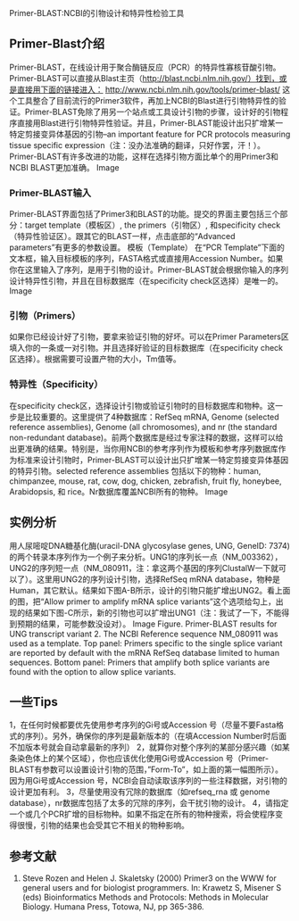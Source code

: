 Primer-BLAST:NCBI的引物设计和特异性检验工具

## Primer-Blast介绍
Primer-BLAST，在线设计用于聚合酶链反应（PCR）的特异性寡核苷酸引物。Primer-BLAST可以直接从Blast主页（http://blast.ncbi.nlm.nih.gov/）找到，或是直接用下面的链接进入：
http://www.ncbi.nlm.nih.gov/tools/primer-blast/
这个工具整合了目前流行的Primer3软件，再加上NCBI的Blast进行引物特异性的验证。Primer-BLAST免除了用另一个站点或工具设计引物的步骤，设计好的引物程序直接用Blast进行引物特异性验证。并且，Primer-BLAST能设计出只扩增某一特定剪接变异体基因的引物–an important feature for PCR protocols measuring tissue specific expression（注：没办法准确的翻译，只好作罢，汗！）。Primer-BLAST有许多改进的功能，这样在选择引物方面比单个的用Primer3和NCBI BLAST更加准确。
Image

### Primer-BLAST输入
Primer-BLAST界面包括了Primer3和BLAST的功能。提交的界面主要包括三个部分：target template（模板区）, the primers（引物区）, 和specificity check（特异性验证区）。跟其它的BLAST一样，点击底部的“Advanced parameters”有更多的参数设置。
模板（Template）
在“PCR Template”下面的文本框，输入目标模板的序列，FASTA格式或直接用Accession Number。如果你在这里输入了序列，是用于引物的设计。Primer-BLAST就会根据你输入的序列设计特异性引物，并且在目标数据库（在specificity check区选择）是唯一的。
Image

### 引物（Primers）
如果你已经设计好了引物，要拿来验证引物的好坏。可以在Primer Parameters区填入你的一条或一对引物。并且选择好验证的目标数据库（在specificity check区选择）。根据需要可设置产物的大小，Tm值等。

### 特异性（Specificity）
在specificity check区，选择设计引物或验证引物时的目标数据库和物种。这一步是比较重要的。这里提供了4种数据库：RefSeq mRNA, Genome (selected reference assemblies), Genome (all chromosomes), and nr (the standard non-redundant database)。前两个数据库是经过专家注释的数据，这样可以给出更准确的结果。特别是，当你用NCBI的参考序列作为模板和参考序列数据库作为标准来设计引物时，Primer-BLAST可以设计出只扩增某一特定剪接变异体基因的特异引物。selected reference assemblies 包括以下的物种：human, chimpanzee, mouse, rat, cow, dog, chicken, zebrafish, fruit fly, honeybee, Arabidopsis, 和 rice。Nr数据库覆盖NCBI所有的物种。
Image

## 实例分析
用人尿嘧啶DNA糖基化酶(uracil-DNA glycosylase genes, UNG, GeneID: 7374)的两个转录本序列作为一个例子来分析。UNG1的序列长一点（NM_003362），UNG2的序列短一点（NM_080911，注：拿这两个基因的序列ClustalW一下就可以了）。这里用UNG2的序列设计引物，选择RefSeq mRNA database，物种是Human，其它默认。结果如下图A-B所示，设计的引物只能扩增出UNG2。看上面的图，把“Allow primer to amplify mRNA splice variants”这个选项给勾上，出现的结果如下图-C所示，新的引物也可以扩增出UNG1（注：我试了一下，不能得到预期的结果，可能参数没设对）。
Image
Figure. Primer-BLAST results for UNG transcript variant 2. The NCBI Reference sequence NM_080911 was used as a template. Top panel: Primers specific to the single splice variant are reported by default with the mRNA RefSeq database limited to human sequences. Bottom panel: Primers that amplify both splice variants are found with the option to allow splice variants.

## 一些Tips
1，在任何时候都要优先使用参考序列的Gi号或Accession 号（尽量不要Fasta格式的序列）。另外，确保你的序列是最新版本的（在填Accession Number时后面不加版本号就会自动拿最新的序列）
2，就算你对整个序列的某部分感兴趣（如某条染色体上的某个区域），你也应该优化使用Gi号或Accession 号（Primer-BLAST有参数可以设置设计引物的范围，”Form-To”，如上面的第一幅图所示）。因为用Gi号或Accession 号，NCBI会自动读取该序列的一些注释数据，对引物的设计更加有利。
3，尽量使用没有冗除的数据库（如refseq_rna 或 genome database），nr数据库包括了太多的冗除的序列，会干扰引物的设计。
4，请指定一个或几个PCR扩增的目标物种。如果不指定在所有的物种搜索，将会使程序变得很慢，引物的结果也会受其它不相关的物种影响。

## 参考文献
1. Steve Rozen and Helen J. Skaletsky (2000) Primer3 on the WWW for general users and for biologist programmers. In: Krawetz S, Misener S (eds) Bioinformatics Methods and Protocols: Methods in Molecular Biology. Humana Press, Totowa, NJ, pp 365-386.